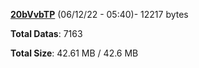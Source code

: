 [**20bVvbTP**](/data/20bVvbTP.txt) (06/12/22 - 05:40)- 12217 bytes

**Total Datas**: 7163

**Total Size**: 42.61 MB / 42.6 MB